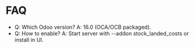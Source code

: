 # FAQ

- Q: Which Odoo version? A: 16.0 (OCA/OCB packaged).
- Q: How to enable? A: Start server with --addon stock_landed_costs or install in UI.
